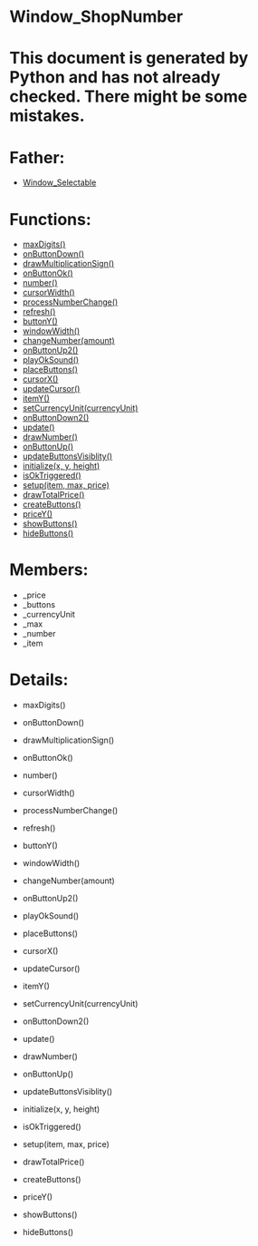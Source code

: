 Window_ShopNumber
===

# This document is generated by Python and has not already checked. There might be some mistakes.

# Father:
* [Window_Selectable](Window_Selectable.md)


# Functions:
* [maxDigits()](#maxDigits)
* [onButtonDown()](#onButtonDown)
* [drawMultiplicationSign()](#drawMultiplicationSign)
* [onButtonOk()](#onButtonOk)
* [number()](#number)
* [cursorWidth()](#cursorWidth)
* [processNumberChange()](#processNumberChange)
* [refresh()](#refresh)
* [buttonY()](#buttonY)
* [windowWidth()](#windowWidth)
* [changeNumber(amount)](#changeNumber)
* [onButtonUp2()](#onButtonUp2)
* [playOkSound()](#playOkSound)
* [placeButtons()](#placeButtons)
* [cursorX()](#cursorX)
* [updateCursor()](#updateCursor)
* [itemY()](#itemY)
* [setCurrencyUnit(currencyUnit)](#setCurrencyUnit)
* [onButtonDown2()](#onButtonDown2)
* [update()](#update)
* [drawNumber()](#drawNumber)
* [onButtonUp()](#onButtonUp)
* [updateButtonsVisiblity()](#updateButtonsVisiblity)
* [initialize(x, y, height)](#initialize)
* [isOkTriggered()](#isOkTriggered)
* [setup(item, max, price)](#setup)
* [drawTotalPrice()](#drawTotalPrice)
* [createButtons()](#createButtons)
* [priceY()](#priceY)
* [showButtons()](#showButtons)
* [hideButtons()](#hideButtons)

# Members:
* _price
* _buttons
* _currencyUnit
* _max
* _number
* _item

# Details:
<p id=maxDigits></p>

* maxDigits()
	

<p id=onButtonDown></p>

* onButtonDown()
	

<p id=drawMultiplicationSign></p>

* drawMultiplicationSign()
	

<p id=onButtonOk></p>

* onButtonOk()
	

<p id=number></p>

* number()
	

<p id=cursorWidth></p>

* cursorWidth()
	

<p id=processNumberChange></p>

* processNumberChange()
	

<p id=refresh></p>

* refresh()
	

<p id=buttonY></p>

* buttonY()
	

<p id=windowWidth></p>

* windowWidth()
	

<p id=changeNumber></p>

* changeNumber(amount)
	

<p id=onButtonUp2></p>

* onButtonUp2()
	

<p id=playOkSound></p>

* playOkSound()
	

<p id=placeButtons></p>

* placeButtons()
	

<p id=cursorX></p>

* cursorX()
	

<p id=updateCursor></p>

* updateCursor()
	

<p id=itemY></p>

* itemY()
	

<p id=setCurrencyUnit></p>

* setCurrencyUnit(currencyUnit)
	

<p id=onButtonDown2></p>

* onButtonDown2()
	

<p id=update></p>

* update()
	

<p id=drawNumber></p>

* drawNumber()
	

<p id=onButtonUp></p>

* onButtonUp()
	

<p id=updateButtonsVisiblity></p>

* updateButtonsVisiblity()
	

<p id=initialize></p>

* initialize(x, y, height)
	

<p id=isOkTriggered></p>

* isOkTriggered()
	

<p id=setup></p>

* setup(item, max, price)
	

<p id=drawTotalPrice></p>

* drawTotalPrice()
	

<p id=createButtons></p>

* createButtons()
	

<p id=priceY></p>

* priceY()
	

<p id=showButtons></p>

* showButtons()
	

<p id=hideButtons></p>

* hideButtons()
	

